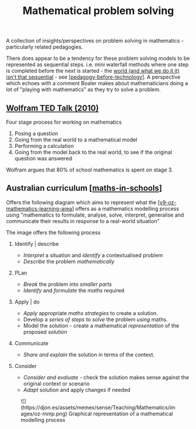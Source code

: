 ﻿---
title: Mathematical problem solving
---
A collection of insights/perspectives on problem solving in mathematics - particularly related pedagogies.

There does appear to be a tendency for these problem solving models to be represented as sequential steps. i.e. mini waterfall methods where one step is completed before the next is started - the [world (and what we do it it) isn't that sequential](https://djon.es/blog/2016/09/11/which-comes-first-pedagogy-or-technology/) - see [[pedagogy-before-technology]]. A perspective which echoes with a comment Boaler makes about mathematicians doing a lot of "playing with mathematics" as they try to solve a problem.


## [Wolfram TED Talk (2010)](https://www.ted.com/talks/conrad_wolfram_teaching_kids_real_math_with_computers/transcript)

Four stage process for working on mathematics

1. Posing a question
2. Going from the real world to a mathematical model
3. Performing a calculation
4. Going from the model back to the real world, to see if the original question was answered

Wolfram argues that 80% of school mathematics is spent on stage 3.

## Australian curriculum [[maths-in-schools]]

Offers the following diagram which aims to represent what the [[v9-oz-mathematics-learning-area]] offers as a mathematics modelling process using "mathematics to formulate, analyse, solve, interpret, generalise and communicate their results in response to a real-world situation"

The image offers the following process

1. Identify | describe

    - _Interpret_ a situation and _identify_ a contextualised problem
    - _Describe_ the problem _mathematically_

2. PLan

    - _Break_ the problem into _smaller parts_
    - _Identify_ and _formulate_ the _maths_ required

3. Apply | do

    - _Apply_ appropriate _maths strategies_ to create a solution.
    - Develop a _series of steps_ to _solve_ the problem _using_ maths.
    - Model the solution - create a mathematical _representation_ of the proposed _solution_

4. Communicate

    - _Share and explain_ the solution in terms of the context.
    
5. Consider

    - _Consider and evaluate_ - check the solution makes sense against the original context or scenario
    - _Adapt_ solution and apply changes if needed

<figure markdown>
![](https://djon.es/assets/memex/sense/Teaching/Mathematics/images/oz-mmp.png)
<caption>Graphical representation of a mathematical modelling process</caption>
</figure>


[//begin]: # "Autogenerated link references for markdown compatibility"
[pedagogy-before-technology]: ../../Design/pedagogy-before-technology "Pedagogy before technology"
[maths-in-schools]: maths-in-schools "Maths in Schools Online: Year 7 - 10 course"
[v9-oz-mathematics-learning-area]: ../Curriculum/v9-oz-mathematics-learning-area "Mathematics learning area - Australian Curriculum v9"
[//end]: # "Autogenerated link references"